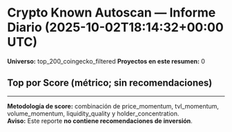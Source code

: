 # Crypto Known Autoscan — Informe Diario (2025-10-02T18:14:32+00:00 UTC)

**Universo:** top_200_coingecko_filtered
**Proyectos en este resumen:** 0

## Top por Score (métrico; sin recomendaciones)


---

**Metodología de score:** combinación de price_momentum, tvl_momentum, volume_momentum, liquidity_quality y holder_concentration.  
**Aviso:** Este reporte **no contiene recomendaciones de inversión**.
